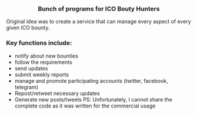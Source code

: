 ### <p align="center">Bunch of programs for ICO Bouty Hunters

Original idea was to create a service that can manage every aspect of every given ICO bounty.
### Key functions include: 
* notify about new bounties
* follow the requirements
* send updates
* submit weekly reports
* manage and promote participating accounts (twitter, facebook, telegram)
* Repost/retweet necessary updates
* Generate new posts/tweets
PS: Unfortunately, I cannot share the complete code as it was written for the commercial usage

